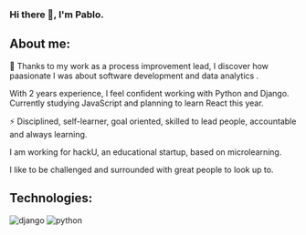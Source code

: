 ### Hi there 👋, I'm Pablo.

## About me:

 🔭 Thanks to my work as a process improvement lead, I discover how paasionate I was about software development and data analytics .

With 2 years experience, I feel confident working with Python and Django. Currently studying JavaScript and planning to learn React this year.

⚡ Disciplined, self-learner, goal oriented, skilled to lead people, accountable and always learning.

I am working for hackU, an educational startup, based on microlearning.

I like to be challenged and surrounded with great people to look up to.

## Technologies:

![django](https://user-images.githubusercontent.com/81442833/191163879-188f3178-792b-467c-a545-fb36c1c95dce.jpg)
![python](https://user-images.githubusercontent.com/81442833/191164029-fbfe58af-1ebf-4e1f-8e5a-657431c88744.png)
